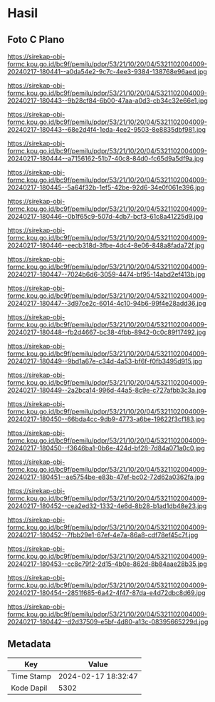 # Hasil

## Foto C Plano

https://sirekap-obj-formc.kpu.go.id/bc9f/pemilu/pdpr/53/21/10/20/04/5321102004009-20240217-180441--a0da54e2-9c7c-4ee3-9384-138768e96aed.jpg

https://sirekap-obj-formc.kpu.go.id/bc9f/pemilu/pdpr/53/21/10/20/04/5321102004009-20240217-180443--9b28cf84-6b00-47aa-a0d3-cb34c32e66e1.jpg

https://sirekap-obj-formc.kpu.go.id/bc9f/pemilu/pdpr/53/21/10/20/04/5321102004009-20240217-180443--68e2d4f4-1eda-4ee2-9503-8e8835dbf981.jpg

https://sirekap-obj-formc.kpu.go.id/bc9f/pemilu/pdpr/53/21/10/20/04/5321102004009-20240217-180444--a7156162-51b7-40c8-84d0-fc65d9a5df9a.jpg

https://sirekap-obj-formc.kpu.go.id/bc9f/pemilu/pdpr/53/21/10/20/04/5321102004009-20240217-180445--5a64f32b-1ef5-42be-92d6-34e0f061e396.jpg

https://sirekap-obj-formc.kpu.go.id/bc9f/pemilu/pdpr/53/21/10/20/04/5321102004009-20240217-180446--0b1f65c9-507d-4db7-bcf3-61c8a41225d9.jpg

https://sirekap-obj-formc.kpu.go.id/bc9f/pemilu/pdpr/53/21/10/20/04/5321102004009-20240217-180446--eecb318d-3fbe-4dc4-8e06-848a8fada72f.jpg

https://sirekap-obj-formc.kpu.go.id/bc9f/pemilu/pdpr/53/21/10/20/04/5321102004009-20240217-180447--7024b6d6-3059-4474-bf95-14abd2ef413b.jpg

https://sirekap-obj-formc.kpu.go.id/bc9f/pemilu/pdpr/53/21/10/20/04/5321102004009-20240217-180447--3d97ce2c-6014-4c10-94b6-99f4e28add36.jpg

https://sirekap-obj-formc.kpu.go.id/bc9f/pemilu/pdpr/53/21/10/20/04/5321102004009-20240217-180448--fb2d4667-bc38-4fbb-8942-0c0c89f17492.jpg

https://sirekap-obj-formc.kpu.go.id/bc9f/pemilu/pdpr/53/21/10/20/04/5321102004009-20240217-180449--9bd1a67e-c34d-4a53-bf6f-f0fb3495d915.jpg

https://sirekap-obj-formc.kpu.go.id/bc9f/pemilu/pdpr/53/21/10/20/04/5321102004009-20240217-180449--2a2bca14-996d-44a5-8c9e-c727afbb3c3a.jpg

https://sirekap-obj-formc.kpu.go.id/bc9f/pemilu/pdpr/53/21/10/20/04/5321102004009-20240217-180450--66bda4cc-9db9-4773-a6be-19622f3cf183.jpg

https://sirekap-obj-formc.kpu.go.id/bc9f/pemilu/pdpr/53/21/10/20/04/5321102004009-20240217-180450--f3646ba1-0b6e-424d-bf28-7d84a071a0c0.jpg

https://sirekap-obj-formc.kpu.go.id/bc9f/pemilu/pdpr/53/21/10/20/04/5321102004009-20240217-180451--ae5754be-e83b-47ef-bc02-72d62a0362fa.jpg

https://sirekap-obj-formc.kpu.go.id/bc9f/pemilu/pdpr/53/21/10/20/04/5321102004009-20240217-180452--cea2ed32-1332-4e6d-8b28-b1ad1db48e23.jpg

https://sirekap-obj-formc.kpu.go.id/bc9f/pemilu/pdpr/53/21/10/20/04/5321102004009-20240217-180452--7fbb29e1-67ef-4e7a-86a8-cdf78ef45c7f.jpg

https://sirekap-obj-formc.kpu.go.id/bc9f/pemilu/pdpr/53/21/10/20/04/5321102004009-20240217-180453--cc8c79f2-2d15-4b0e-862d-8b84aae28b35.jpg

https://sirekap-obj-formc.kpu.go.id/bc9f/pemilu/pdpr/53/21/10/20/04/5321102004009-20240217-180454--2851f685-6a42-4f47-87da-e4d72dbc8d69.jpg

https://sirekap-obj-formc.kpu.go.id/bc9f/pemilu/pdpr/53/21/10/20/04/5321102004009-20240217-180442--d2d37509-e5bf-4d80-a13c-08395665229d.jpg


## Metadata

| Key        | Value               |
| ---------- | ------------------- |
| Time Stamp | 2024-02-17 18:32:47 |
| Kode Dapil | 5302                |



